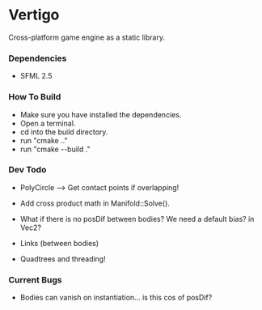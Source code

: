 # Vertigo
Cross-platform game engine as a static library.

### Dependencies
 - SFML 2.5

### How To Build
 - Make sure you have installed the dependencies.
 - Open a terminal.
 - cd into the build directory.
 - run "cmake .."
 - run "cmake --build ."

### Dev Todo
 - PolyCircle --> Get contact points if overlapping!
 - Add cross product math in Manifold::Solve().

 - What if there is no posDif between bodies? We need a default bias? in Vec2?
 - Links (between bodies)
 - Quadtrees and threading!

### Current Bugs
 - Bodies can vanish on instantiation... is this cos of posDif?

 